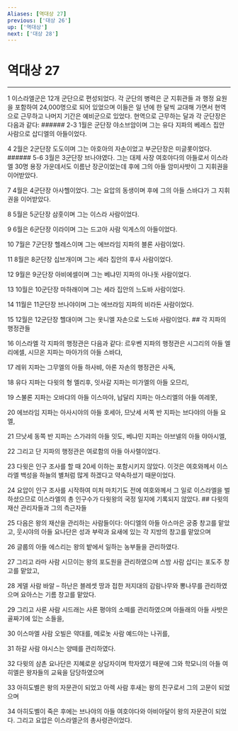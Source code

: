 ```yaml
---
Aliases: [역대상 27]
previous: ['대상 26']
up: ['역대상']
next: ['대상 28']
---
```

# 역대상 27

***


1 이스라엘군은 12개 군단으로 편성되었다. 각 군단의 병력은 군 지휘관들 과 행정 요원을 포함하여 24,000명으로 되어 있었으며 이들은 일 년에 한 달씩 교대해 가면서 현역으로 근무하고 나머지 기간은 예비군으로 있었다. 현역으로 근무하는 달과 각 군단장은 다음과 같다: ###### 2-3 1월은 군단장 야소브암이며 그는 유다 지파의 베레스 집안 사람으로 삽디엘의 아들이었다. 

4 2월은 2군단장 도도이며 그는 아호아의 자손이었고 부군단장은 미글롯이었다. ###### 5-6 3월은 3군단장 브나야였다. 그는 대제 사장 여호야다의 아들로서 이스라엘 30명 용장 가운데서도 이름난 장군이었는데 후에 그의 아들 암미사밧이 그 지휘권을 이어받았다. 

7 4월은 4군단장 아사헬이었다. 그는 요압의 동생이며 후에 그의 아들 스바댜가 그 지휘권을 이어받았다. 

8 5월은 5군단장 삼훗이며 그는 이스라 사람이었다. 

9 6월은 6군단장 이라이며 그는 드고아 사람 익게스의 아들이었다. 

10 7월은 7군단장 헬레스이며 그는 에브라임 지파의 블론 사람이었다. 

11 8월은 8군단장 십브개이며 그는 세라 집안의 후사 사람이었다. 

12 9월은 9군단장 아비에셀이며 그는 베냐민 지파의 아나돗 사람이었다. 

13 10월은 10군단장 마하래이며 그는 세라 집안의 느도바 사람이었다. 

14 11월은 11군단장 브나야이며 그는 에브라임 지파의 비라돈 사람이었다. 

15 12월은 12군단장 헬대이며 그는 옷니엘 자손으로 느도바 사람이었다. ## 각 지파의 행정관들 

16 이스라엘 각 지파의 행정관은 다음과 같다: 르우벤 지파의 행정관은 시그리의 아들 엘리에셀, 시므온 지파는 마아가의 아들 스바댜, 

17 레위 지파는 그무엘의 아들 하사뱌, 아론 자손의 행정관은 사독, 

18 유다 지파는 다윗의 형 엘리후, 잇사갈 지파는 미가엘의 아들 오므리, 

19 스불론 지파는 오바댜의 아들 이스마야, 납달리 지파는 아스리엘의 아들 여레못, 

20 에브라임 지파는 아사시야의 아들 호세아, 므낫세 서쪽 반 지파는 브다야의 아들 요엘, 

21 므낫세 동쪽 반 지파는 스가랴의 아들 잇도, 베냐민 지파는 아브넬의 아들 야아시엘, 

22 그리고 단 지파의 행정관은 여로함의 아들 아사렐이었다. 

23 다윗은 인구 조사를 할 때 20세 이하는 포함시키지 않았다. 이것은 여호와께서 이스라엘 백성을 하늘의 별처럼 많게 하겠다고 약속하셨기 때문이었다. 

24 요압이 인구 조사를 시작하여 미처 마치기도 전에 여호와께서 그 일로 이스라엘을 벌하셨으므로 이스라엘의 총 인구수가 다윗왕의 국정 일지에 기록되지 않았다. ## 다윗의 재산 관리자들과 그의 측근자들 

25 다음은 왕의 재산을 관리하는 사람들이다: 아디엘의 아들 아스마은 궁중 창고를 맡았고, 웃시야의 아들 요나단은 성과 부락과 요새에 있는 각 지방의 창고를 맡았으며 

26 글룹의 아들 에스리는 왕의 밭에서 일하는 농부들을 관리하였다. 

27 그리고 라마 사람 시므이는 왕의 포도원을 관리하였으며 스밤 사람 삽디는 포도주 창고를 맡았고, 

28 게델 사람 바알 – 하난은 블레셋 땅과 접한 저지대의 감람나무와 뽕나무를 관리하였으며 요아스는 기름 창고를 맡았다. 

29 그리고 사론 사람 시드래는 사론 평야의 소떼를 관리하였으며 아들래의 아들 사밧은 골짜기에 있는 소들을, 

30 이스마엘 사람 오빌은 약대를, 메로놋 사람 예드야는 나귀를, 

31 하갈 사람 야시스는 양떼를 관리하였다. 

32 다윗의 삼촌 요나단은 지혜로운 상담자이며 학자였기 때문에 그와 학모니의 아들 여히엘은 왕자들의 교육을 담당하였으며 

33 아히도벨은 왕의 자문관이 되었고 아렉 사람 후새는 왕의 친구로서 그의 고문이 되었으며 

34 아히도벨이 죽은 후에는 브나야의 아들 여호야다와 아비아달이 왕의 자문관이 되었다. 그리고 요압은 이스라엘군의 총사령관이었다.
